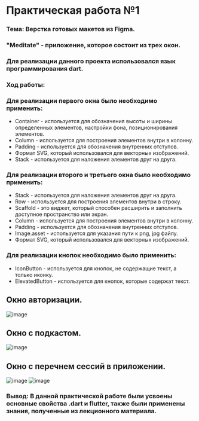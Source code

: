 # Практическая работа №1

### Тема: Верстка готовых макетов из Figma.
### "Meditate" - приложение, которое состоит из трех окон.
### Для реализации данного проекта использовался язык программирования dart.
###
### Ход работы:
### Для реализации первого окна было необходимо применить:
- Container - используется для обозначения высоты и ширины определенных элементов, настройки фона, позиционирования элементов.
- Column - используется для построения элементов внутри в колонну.
- Padding - используется для обозначения внутренних отступов.
- Формат SVG, который использовался для векторных изображений.
- Stack - используется для наложения элементов друг на друга.
###
### Для реализации второго и третьего окна было необходимо применить:
- Stack - используется для наложения элементов друг на друга.
- Row - используется для построения элементов внутри в строку.
- Scaffold - это виджет, который способен расширить и заполнить доступное пространство или экран.
- Column - используется для построения элементов внутри в колонну.
- Padding - используется для обозначения внутренних отступов.
- Image.asset - используется для указания пути к png, jpg файлу.
- Формат SVG, который использовался для векторных изображений.
###
### Для реализации кнопок необходимо было применить:
- IconButton - используется для кнопок, не содержащие текст, а только иконку.
- ElevatedButton - используется для кнопок, которые содержат текст.
###

## Окно авторизации.
![image](https://github.com/t1meclock/PR1_Flutter/blob/61ad2c4644b9512159c1ccc91ba8e3f09272d18e/assets/images/Maket2.png)
## Окно с подкастом. 
![image](https://github.com/t1meclock/PR1_Flutter/blob/61ad2c4644b9512159c1ccc91ba8e3f09272d18e/assets/images/Maket1_1.png)
## Окно с перечнем сессий в приложении.
![image](https://github.com/t1meclock/PR1_Flutter/blob/61ad2c4644b9512159c1ccc91ba8e3f09272d18e/assets/images/Maket3.png) 
![image](https://github.com/t1meclock/PR1_Flutter/blob/61ad2c4644b9512159c1ccc91ba8e3f09272d18e/assets/images/Maket4.png) 

### Вывод: В данной практической работе были усвоены основные свойства .dart и flutter, также были применены знания, полученные из лекционного материала.
